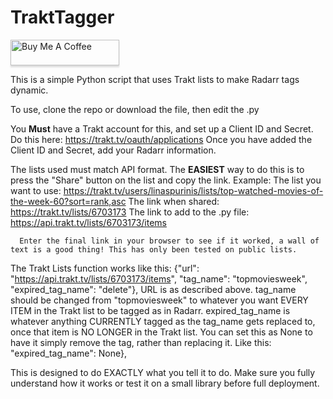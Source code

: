 # TraktTagger
<a href="https://www.paypal.com/ncp/payment/DKGKXXEYNDS7S" target="_blank"><img src="https://www.buymeacoffee.com/assets/img/custom_images/orange_img.png" alt="Buy Me A Coffee" style="height: 41px !important;width: 174px !important;box-shadow: 0px 3px 2px 0px rgba(190, 190, 190, 0.5) !important;-webkit-box-shadow: 0px 3px 2px 0px rgba(190, 190, 190, 0.5) !important;" ></a>

This is a simple Python script that uses Trakt lists to make Radarr tags dynamic.

To use, clone the repo or download the file, then edit the .py

You **Must** have a Trakt account for this, and set up a Client ID and Secret. Do this here: https://trakt.tv/oauth/applications
Once you have added the Client ID and Secret, add your Radarr information. 

The lists used must match API format. The **EASIEST** way to do this is to press the "Share" button on the list and copy the link. 
  Example: 
      The list you want to use: https://trakt.tv/users/linaspurinis/lists/top-watched-movies-of-the-week-60?sort=rank,asc
      The link when shared: https://trakt.tv/lists/6703173
      The link to add to the .py file: https://api.trakt.tv/lists/6703173/items

      Enter the final link in your browser to see if it worked, a wall of text is a good thing! This has only been tested on public lists.

The Trakt Lists function works like this:
{"url": "https://api.trakt.tv/lists/6703173/items", "tag_name": "topmoviesweek", "expired_tag_name": "delete"},
URL is as described above.
tag_name should be changed from "topmoviesweek" to whatever you want EVERY ITEM in the Trakt list to be tagged as in Radarr. 
expired_tag_name is whatever anything CURRENTLY tagged as the tag_name gets replaced to, once that item is NO LONGER in the Trakt list. 
You can set this as None to have it simply remove the tag, rather than replacing it. Like this: "expired_tag_name": None},

This is designed to do EXACTLY what you tell it to do. Make sure you fully understand how it works or test it on a small library before full deployment.
